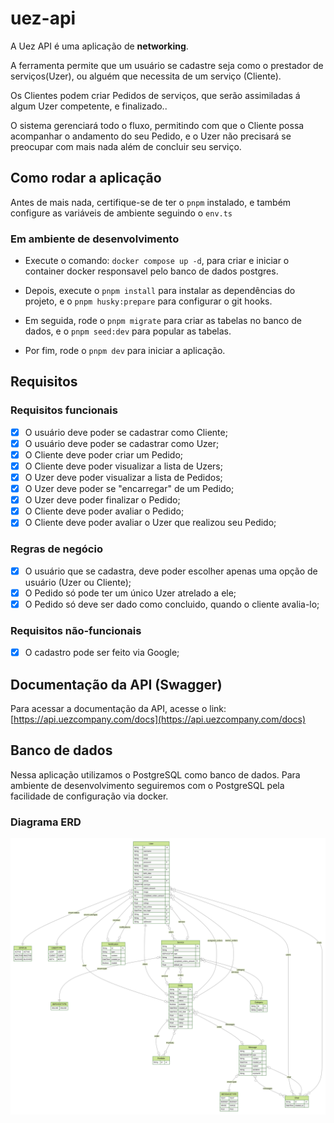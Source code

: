 # uez-api

A Uez API é uma aplicação de **networking**.

A ferramenta permite que um usuário se cadastre seja como o prestador de serviços(Uzer), ou alguém que necessita de um serviço (Cliente).

Os Clientes podem criar Pedidos de serviços, que serão assimiladas á algum Uzer competente, e finalizado..

O sistema gerenciará todo o fluxo, permitindo com que o Cliente possa acompanhar o andamento do seu Pedido, e o Uzer não precisará se preocupar com mais nada além de concluir seu serviço.

## Como rodar a aplicação

Antes de mais nada, certifique-se de ter o `pnpm` instalado, e também configure as variáveis de ambiente seguindo o `env.ts`

### Em ambiente de desenvolvimento

- Execute o comando: `docker compose up -d`, para criar e iniciar o container docker responsavel pelo banco de dados postgres.

- Depois, execute o `pnpm install` para instalar as dependências do projeto, e o `pnpm husky:prepare` para configurar o git hooks.

- Em seguida, rode o `pnpm migrate` para criar as tabelas no banco de dados, e o `pnpm seed:dev` para popular as tabelas.

- Por fim, rode o `pnpm dev` para iniciar a aplicação.

## Requisitos

### Requisitos funcionais

- [x] O usuário deve poder se cadastrar como Cliente;
- [x] O usuário deve poder se cadastrar como Uzer;
- [x] O Cliente deve poder criar um Pedido;
- [x] O Cliente deve poder visualizar a lista de Uzers;
- [x] O Uzer deve poder visualizar a lista de Pedidos;
- [x] O Uzer deve poder se "encarregar" de um Pedido;
- [x] O Uzer deve poder finalizar o Pedido;
- [x] O Cliente deve poder avaliar o Pedido;
- [x] O Cliente deve poder avaliar o Uzer que realizou seu Pedido;

### Regras de negócio

- [x] O usuário que se cadastra, deve poder escolher apenas uma opção de usuário (Uzer ou Cliente);
- [x] O Pedido só pode ter um único Uzer atrelado a ele;
- [x] O Pedido só deve ser dado como concluido, quando o cliente avalia-lo;

### Requisitos não-funcionais

- [x] O cadastro pode ser feito via Google;

## Documentação da API (Swagger)

Para acessar a documentação da API, acesse o link: [https://api.uezcompany.com/docs](https://api.uezcompany.com/docs)

## Banco de dados

Nessa aplicação utilizamos o PostgreSQL como banco de dados. Para ambiente de desenvolvimento seguiremos com o PostgreSQL pela facilidade de configuração via docker.

### Diagrama ERD

![Diagrama ERD do banco de dados](.github/assets/ERD.svg)
